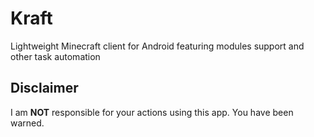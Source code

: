 # Kraft
Lightweight Minecraft client for Android featuring modules support and other task automation

## Disclaimer
I am **NOT** responsible for your actions using this app. You have been warned.